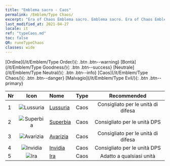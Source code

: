 ```yaml
---
title: "Emblema sacro - Caos"
permalink: /Emblem/Type Chaos/
excerpt: "Era of Chaos Emblema sacro. Emblema sacro. Era of Chaos Emblema sacro Caos. Era of Chaos Caos"
last_modified_at: 2021-04-27
locale: it
ref: "typeCaos.md"
toc: false
QR: runeTypeChaos
classes: wide
---
```


  [Ordine](/it/Emblem/Type Order/){: .btn .btn--warning}   [Bontà](/it/Emblem/Type Goodness/){: .btn .btn--success}   [Neutrale](/it/Emblem/Type Neutral/){: .btn .btn--info}   [Caos](/it/Emblem/Type Chaos/){: .btn .btn--danger}   [Malvagio](/it/Emblem/Type Evil/){: .btn .btn--primary} 

  |  Nr  | Icon |             Nome            |    Type    |   Recommended   |
  |:-----|:--:|:----------------------------|:-----------|:---------------:|
  | 1 | ![Lussuria](/images/r/rune_icon_405.png) | [Lussuria](/it/Emblem/Lust/) | Caos | Consigliato per le unità di difesa | 
  | 2 | ![Superbia](/images/r/rune_icon_402.png) | [Superbia](/it/Emblem/Arrogance/) | Caos | Consigliato per le unità DPS | 
  | 3 | ![Avarizia](/images/r/rune_icon_404.png) | [Avarizia](/it/Emblem/Greed/) | Caos | Consigliato per le unità di difesa | 
  | 4 | ![Invidia](/images/r/rune_icon_401.png) | [Invidia](/it/Emblem/Jealousy/) | Caos | Consigliato per le unità DPS | 
  | 5 | ![Ira](/images/r/rune_icon_403.png) | [Ira](/it/Emblem/Anger/) | Caos | Adatto a qualsiasi unità | 
